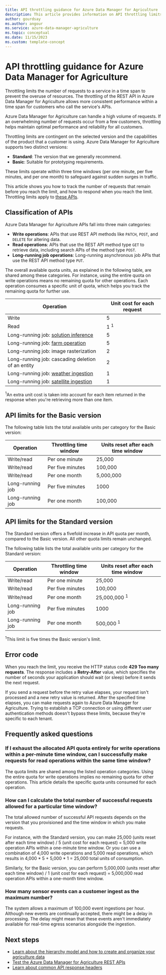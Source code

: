 ```yaml
---
title: API throttling guidance for Azure Data Manager for Agriculture
description: This article provides information on API throttling limits to plan usage in Azure Data Manager for Agriculture.
author: gourdsay
ms.author: angour
ms.service: azure-data-manager-agriculture
ms.topic: conceptual
ms.date: 11/15/2023
ms.custom: template-concept
---
```


# API throttling guidance for Azure Data Manager for Agriculture

Throttling limits the number of requests to a service in a time span to prevent the overuse of resources. The throttling of the REST API in Azure Data Manager for Agriculture allows more consistent performance within a time span for customers who call the service's APIs.

Azure Data Manager for Agriculture can handle a high volume of requests. If an overwhelming number of requests occur from a few customers, throttling helps maintain optimal performance and reliability for all customers.

Throttling limits are contingent on the selected version and the capabilities of the product that a customer is using. Azure Data Manager for Agriculture supports two distinct versions:

- **Standard**: The version that we generally recommend.
- **Basic**: Suitable for prototyping requirements.

These limits operate within three time windows (per one minute, per five minutes, and per one month) to safeguard against sudden surges in traffic.

This article shows you how to track the number of requests that remain before you reach the limit, and how to respond when you reach the limit. Throttling limits apply to [these APIs](/rest/api/data-manager-for-agri/#data-plane-rest-apis).

## Classification of APIs

Azure Data Manager for Agriculture APIs fall into three main categories:

- **Write operations**: APIs that use REST API methods like `PATCH`, `POST`, and `DELETE` for altering data.
- **Read operations**: APIs that use the REST API method type `GET` to retrieve data, including search APIs of the method type `POST`.
- **Long-running job operations**: Long-running asynchronous job APIs that use the REST API method type `PUT`.

The overall available quota units, as explained in the following table, are shared among these categories. For instance, using the entire quota on write operations means no remaining quota for other operations. Each operation consumes a specific unit of quota, which helps you track the remaining quota for further use.

Operation | Unit cost for each request|
----------| -------------------------- |
Write   | 5 |
Read|   1 <sup>1</sup>|
Long-running job: [solution inference](/rest/api/data-manager-for-agri/#solution-inferences) | 5 |
Long-running job: [farm operation](/rest/api/data-manager-for-agri/#farm-operations) | 5 |
Long-running job: image rasterization | 2 |
Long-running job: cascading deletion of an entity | 2 |
Long-running job: [weather ingestion](/rest/api/data-manager-for-agri/#weather) | 1 |
Long-running job: [satellite ingestion](/rest/api/data-manager-for-agri/#satellite) | 1 |

<sup>1</sup>An extra unit cost is taken into account for each item returned in the response when you're retrieving more than one item.

## API limits for the Basic version

The following table lists the total available units per category for the Basic version:

Operation | Throttling time window | Units reset after each time window|
----------| -------------------------- | ------------------------------ |
Write/read| Per one minute    | 25,000 |
Write/read| Per five minutes| 100,000|
Write/read| Per one month| 5,000,000 |
Long-running job| Per five minutes| 1000|
Long-running job| Per one month| 100,000 |

## API limits for the Standard version

The Standard version offers a fivefold increase in API quota per month, compared to the Basic version. All other quota limits remain unchanged.

The following table lists the total available units per category for the Standard version:

Operation | Throttling time window | Units reset after each time window|
----------| -------------------------- | ------------------------------ |
Write/read| Per one minute    | 25,000 |
Write/read| Per five minutes| 100,000|
Write/read| Per one month| 25,000,000 <sup>1</sup> |
Long-running job| Per five minutes| 1000|
Long-running job| Per one month| 500,000 <sup>1</sup>|

<sup>1</sup>This limit is five times the Basic version's limit.

## Error code

When you reach the limit, you receive the HTTP status code **429 Too many requests**. The response includes a **Retry-After** value, which specifies the number of seconds your application should wait (or sleep) before it sends the next request.

If you send a request before the retry value elapses, your request isn't processed and a new retry value is returned. After the specified time elapses, you can make requests again to Azure Data Manager for Agriculture. Trying to establish a TCP connection or using different user authentication methods doesn't bypass these limits, because they're specific to each tenant.

## Frequently asked questions

### If I exhaust the allocated API quota entirely for write operations within a per-minute time window, can I successfully make requests for read operations within the same time window?

The quota limits are shared among the listed operation categories. Using the entire quota for write operations implies no remaining quota for other operations. This article details the specific quota units consumed for each operation.

### How can I calculate the total number of successful requests allowed for a particular time window?

The total allowed number of successful API requests depends on the version that you provisioned and the time window in which you make requests.

For instance, with the Standard version, you can make 25,000 (units reset after each time window) / 5 (unit cost for each request) = 5,000 write operation APIs within a one-minute time window. Or you can use a combination of 4,000 write operations and 5,000 read operations, which results in 4,000 * 5 + 5,000 * 1 = 25,000 total units of consumption.

Similarly, for the Basic version, you can perform 5,000,000 (units reset after each time window) / 1 (unit cost for each request) = 5,000,000 read operation APIs within a one-month time window.

### How many sensor events can a customer ingest as the maximum number?

The system allows a maximum of 100,000 event ingestions per hour. Although new events are continually accepted, there might be a delay in processing. The delay might mean that these events aren't immediately available for real-time egress scenarios alongside the ingestion.

## Next steps

- [Learn about the hierarchy model and how to create and organize your agriculture data](./concepts-hierarchy-model.md)
- [Test the Azure Data Manager for Agriculture REST APIs](/rest/api/data-manager-for-agri)
- [Learn about common API response headers](/rest/api/data-manager-for-agri/common-rest-response-headers)
